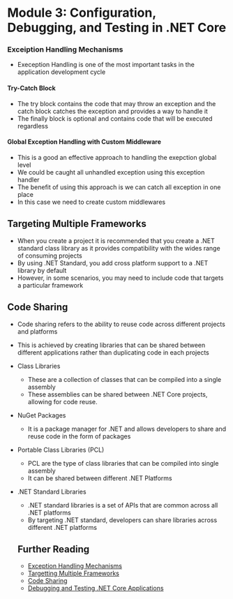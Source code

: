 # Module 3: Configuration, Debugging, and Testing in .NET Core

### Exceiption Handling Mechanisms
- Exeception Handling is one of the most important tasks in the application development cycle

#### Try-Catch Block
- The try block contains the code that may throw an exception and the catch block catches the exception and provides a way to handle it
- The finally block is optional and contains code that will be executed regardless

#### Global Exception Handling with Custom Middleware
- This is a good an effective approach to handling the exepction global level
- We could be caught all unhandled exception using this exception handler
- The benefit of using this approach is we can catch all exception in one place
- In this case we need to create custom middlewares

## Targeting Multiple Frameworks
- When you create a project it is recommended that you create a .NET standard class library as it provides compatibility with the wides range of consuming projects
- By using .NET Standard, you add cross platform support to a .NET library by default
- However, in some scenarios, you may need to include code that targets a particular framework


## Code Sharing
- Code sharing refers to the ability to reuse code across different projects and platforms
- This is achieved by creating libraries that can be shared between different applications rather than duplicating code in each projects

- Class Libraries
  - These are a collection of classes that can be compiled into a single assembly
  - These assemblies can be shared between .NET Core projects, allowing for code reuse.

- NuGet Packages
  - It is a package manager for .NET and allows developers to share and reuse code in the form of packages
- Portable Class Libraries (PCL)
  - PCL are the type of class libraries that can be compiled into single assembly
  - It can be shared between different .NET Platforms
- .NET Standard Libraries
  - .NET standard libraries is a set of APIs that are common across all .NET platforms
  - By targeting .NET standard, developers can share libraries across different .NET platforms

  ## Further Reading
  - [Exception Handling Mechanisms](https://www.tutorialspoint.com/asp.net/asp.net_error_handling.htm)
  - [Targetting Multiple Frameworks](https://learn.microsoft.com/en-us/nuget/create-packages/multiple-target-frameworks-project-file)
  - [Code Sharing](https://learn.microsoft.com/en-us/nuget/create-packages/multiple-target-frameworks-project-file)
  - [Debugging and Testing .NET Core Applications](https://learn.microsoft.com/en-us/visualstudio/debugger/quickstart-debug-aspnet?view=vs-2022)
